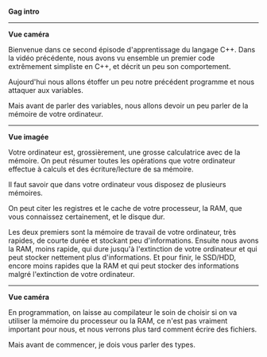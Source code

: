 **Gag intro**
___
**Vue caméra**

Bienvenue dans ce second épisode d'apprentissage du langage C++.
Dans la vidéo précédente, nous avons vu ensemble un premier code extrêmement simpliste en C++, et décrit un peu son comportement.

Aujourd'hui nous allons étoffer un peu notre précédent programme et nous attaquer aux variables.

Mais avant de parler des variables, nous allons devoir un peu parler de la mémoire de votre ordinateur.

___
**Vue imagée**

Votre ordinateur est, grossièrement, une grosse calculatrice avec de la mémoire. On peut résumer toutes les opérations que votre ordinateur effectue à calculs et des écriture/lecture de sa mémoire.

Il faut savoir que dans votre ordinateur vous disposez de plusieurs mémoires.

On peut citer les registres et le cache de votre processeur, la RAM, que vous connaissez certainement, et le disque dur.

Les deux premiers sont la mémoire de travail de votre ordinateur, très rapides, de courte durée et stockant peu d'informations.
Ensuite nous avons la RAM, moins rapide, qui dure jusqu'à l'extinction de votre ordinateur et qui peut stocker nettement plus d'informations.
Et pour finir, le SSD/HDD, encore moins rapides que la RAM et qui peut stocker des informations malgré l'extinction de votre ordinateur.

___
**Vue caméra**

En programmation, on laisse au compilateur le soin de choisir si on va utiliser la mémoire du processeur ou la RAM, ce n'est pas vraiment important pour nous, et nous verrons plus tard comment écrire des fichiers.

Mais avant de commencer, je dois vous parler des types.